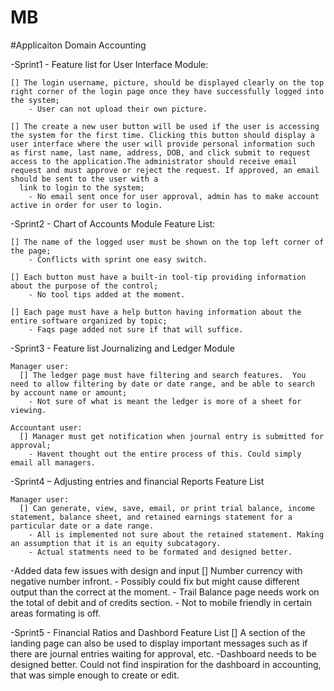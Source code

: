 # MB

#Applicaiton Domain Accounting

  -Sprint1 - Feature list for User Interface Module:  
    
    [] The login username, picture, should be displayed clearly on the top right corner of the login page once they have successfully logged into the system;
        - User can not upload their own picture. 

    [] The create a new user button will be used if the user is accessing the system for the first time. Clicking this button should display a user interface where the user will provide personal information such as first name, last name, address, DOB, and click submit to request access to the application.The administrator should receive email request and must approve or reject the request. If approved, an email should be sent to the user with a
      link to login to the system;
        - No email sent once for user approval, admin has to make account active in order for user to login.

  -Sprint2 - Chart of Accounts Module Feature List:

    [] The name of the logged user must be shown on the top left corner of the page;
        - Conflicts with sprint one easy switch.

    [] Each button must have a built-in tool-tip providing information about the purpose of the control;
        - No tool tips added at the moment.

    [] Each page must have a help button having information about the entire software organized by topic;
        - Faqs page added not sure if that will suffice. 



  -Sprint3 - Feature list Journalizing and Ledger Module

    Manager user:
      [] The ledger page must have filtering and search features.  You need to allow filtering by date or date range, and be able to search by account name or amount;
        - Not sure of what is meant the ledger is more of a sheet for viewing.

    Accountant user:
      [] Manager must get notification when journal entry is submitted for approval;
        - Havent thought out the entire process of this. Could simply email all managers.

  -Sprint4 – Adjusting entries and financial Reports Feature List

    Manager user:
      [] Can generate, view, save, email, or print trial balance, income statement, balance sheet, and retained earnings statement for a particular date or a date range.
        - All is implemented not sure about the retained statement. Making an assumption that it is an equity subcatagory. 
        - Actual statments need to be formated and designed better.

  -Added data few issues with design and input
      [] Number currency with negative number infront.
        - Possibly could fix but might cause different output than the correct at the moment.
        - Trail Balance page needs work on the total of debit and of credits section.
        - Not to mobile friendly in certain areas formating is off.

  -Sprint5 - Financial Ratios and Dashbord Feature List
      [] A section of the landing page can also be used to display important messages such as if there are 
        journal entries waiting for approval, etc.
          -Dashboard needs to be designed better. Could not find inspiration for the dashboard in accounting, that was simple enough to create or edit.
